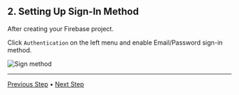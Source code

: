 ## 2. Setting Up Sign-In Method

After creating your Firebase project.

Click `Authentication` on the left menu and enable Email/Password sign-in method.

![Sign method](https://github.com/TugayYaldiz/vue-comment-grid/blob/master/docs/img/setting-sign-methods/sign-method.gif?raw=true)

---
[Previous Step](https://github.com/TugayYaldiz/vue-comment-grid/blob/master/docs/creating-database.md) • [Next Step](https://github.com/TugayYaldiz/vue-comment-grid/blob/master/docs/get-base-url-api-key.md)